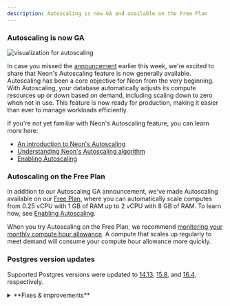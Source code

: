 ```yaml
---
description: Autoscaling is now GA and available on the Free Plan
---
```


### Autoscaling is now GA

![visualization for autoscaling](/docs/introduction/autoscaling_intro.png)

In case you missed the [announcement](https://neon.tech/blog/neon-autoscaling-is-generally-available) earlier this week, we're excited to share that Neon's Autoscaling feature is now generally available. Autoscaling has been a core objective for Neon from the very beginning. With Autoscaling, your database automatically adjusts its compute resources up or down based on demand, including scaling down to zero when not in use. This feature is now ready for production, making it easier than ever to manage workloads efficiently.

If you're not yet familiar with Neon's Autoscaling feature, you can learn more here:

- [An introduction to Neon's Autoscaling](https://neon.tech/docs/introduction/autoscaling)
- [Understanding Neon's Autoscaling algorithm](https://neon.tech/docs/guides/autoscaling-algorithm)
- [Enabling Autoscaling](https://neon.tech/docs/guides/autoscaling-guide)

### Autoscaling on the Free Plan

In addition to our Autoscaling GA announcement, we've made Autoscaling available on our [Free Plan](https://neon.tech/docs/introduction/plans#free-plan), where you can automatically scale computes from 0.25 vCPU with 1 GB of RAM up to 2 vCPU with 8 GB of RAM. To learn how, see [Enabling Autoscaling](https://neon.tech/docs/guides/autoscaling-guide).

When you try Autoscaling on the Free Plan, we recommend [monitoring your monthly compute hour allowance](/docs/introduction/monitor-usage). A compute that scales up regularly to meet demand will consume your compute hour allowance more quickly.

### Postgres version updates

Supported Postgres versions were updated to [14.13](https://www.postgresql.org/docs/release/14.13/), [15.8](https://www.postgresql.org/docs/release/15.8/), and [16.4](https://www.postgresql.org/docs/release/16.4/), respectively.

<details>
<summary>**Fixes & improvements**</summary>

- The [Reset a Neon branch](https://github.com/neondatabase/reset-branch-action) GitHub Action, which resets a child branch with the latest data from its parent, now outputs connection string values. New outputs include:
  - `branch_id`: The ID of the newly reset branch.
  - `db_url`: The database connection string for the branch after the reset.
  - `db_url_with_pooler`: The pooled database connection string for the branch after the reset.
  - `host`: The branch host after the reset.
  - `host_with_pooler`: The branch host with the connection pooling option after the reset.
  - `password`: The Postgres role password for connecting to the branch database after the reset.
- We've revamped the **Usage** widget on the Project Dashboard for Free Plan users, making it easier to monitor your usage allowances. Now prominently positioned at the top of the dashboard, the **Usage** widget provides an at-a-glance view of your monthly totals for Storage, Compute, Branch compute, and Branches. For an overview of Neon Free Plan allowances, please see [Free Plan](/docs/introduction/plans#free-plan).
- Fixed an issue with the Neon CLI's `neonctl -v` command. The command returned `unknown` instead of the CLI version number. Thanks to community member [@mrl5](https://github.com/mrl5) for the contribution.
- Fixed an issue with the Neon Docs site navigation. Thanks to community member [@lemorage](https://github.com/lemorage) for the contribution.

</details>
